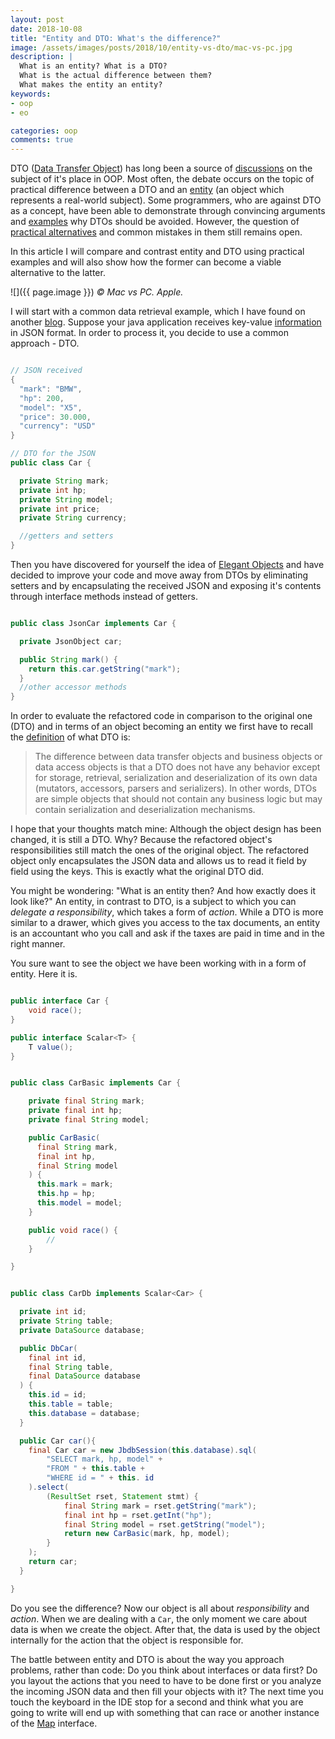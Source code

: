 ```yaml
---
layout: post
date: 2018-10-08
title: "Entity and DTO: What's the difference?"
image: /assets/images/posts/2018/10/entity-vs-dto/mac-vs-pc.jpg
description: |
  What is an entity? What is a DTO?
  What is the actual difference between them?
  What makes the entity an entity?
keywords:
- oop
- eo

categories: oop
comments: true
---
```


DTO ([Data Transfer Object]) has long been a source of [discussions] on the subject of it's place
in OOP. Most often, the debate occurs on the topic of practical difference between a DTO and an
[entity] (an object which represents a real-world subject). Some programmers, who are against DTO
as a concept, have been able to demonstrate through convincing arguments and [examples] why DTOs
should be avoided. However, the question of [practical alternatives] and common mistakes in them
still remains open.

<!--more-->

In this article I will compare and contrast entity and DTO using practical examples and will also
show how the former can become a viable alternative to the latter.

![]({{ page.image }})
*© Mac vs PC. Apple.*

I will start with a common data retrieval example, which I have found on another [blog].
Suppose your java application receives key-value [information] in JSON format. In order to
process it, you decide to use a common approach - DTO.


```java

// JSON received
{
  "mark": "BMW",
  "hp": 200,
  "model": "X5",
  "price": 30.000,
  "currency": "USD"
}

// DTO for the JSON
public class Car {

  private String mark;
  private int hp;
  private String model;
  private int price;
  private String currency;

  //getters and setters
}

```

Then you have discovered for yourself the idea of [Elegant Objects] and have decided to
improve your code and move away from DTOs by eliminating setters and by encapsulating the received
JSON and exposing it's contents through interface methods instead of getters.

```java

public class JsonCar implements Car {

  private JsonObject car;

  public String mark() {
    return this.car.getString("mark");
  }
  //other accessor methods
}

```

In order to evaluate the refactored code in comparison to the original one (DTO) and in terms of
an object becoming an entity we first have to recall the [definition] of what DTO is:

> The difference between data transfer objects and business objects or data access objects is that
> a DTO does not have any behavior except for storage, retrieval, serialization and deserialization
> of its own data (mutators, accessors, parsers and serializers).
> In other words, DTOs are simple objects that should not contain any business logic but may contain
> serialization and deserialization mechanisms.

I hope that your thoughts match mine: Although the object design has been changed, it is still a DTO.
Why? Because the refactored object's responsibilities still match the ones of the original object.
The refactored object only encapsulates the JSON data and allows us to read it field by field
using the keys. This is exactly what the original DTO did.

You might be wondering: "What is an entity then? And how exactly does it look like?"
An entity, in contrast to DTO, is a subject to which you can *delegate a responsibility*,
which takes a form of *action*. While a DTO is more similar to a drawer, which gives you
access to the tax documents, an entity is an accountant who you call and ask if the taxes are paid
in time and in the right manner.

You sure want to see the object we have been working with in a form of entity. Here it is.

```java

public interface Car {
    void race();
}

public interface Scalar<T> {
    T value();
}

```

```java

public class CarBasic implements Car {

    private final String mark;
    private final int hp;
    private final String model;

    public CarBasic(
      final String mark,
      final int hp,
      final String model
    ) {
      this.mark = mark;
      this.hp = hp;
      this.model = model;
    }

    public void race() {
        //
    }

}

```


```java

public class CarDb implements Scalar<Car> {

  private int id;
  private String table;
  private DataSource database;

  public DbCar(
    final int id,
    final String table,
    final DataSource database
  ) {
    this.id = id;
    this.table = table;
    this.database = database;
  }

  public Car car(){
    final Car car = new JbdbSession(this.database).sql(
        "SELECT mark, hp, model" +
        "FROM " + this.table +
        "WHERE id = " + this. id
    ).select(
        (ResultSet rset, Statement stmt) {
            final String mark = rset.getString("mark");
            final int hp = rset.getInt("hp");
            final String model = rset.getString("model");
            return new CarBasic(mark, hp, model);
        }
    );
    return car;
  }

}

```

Do you see the difference? Now our object is all about *responsibility* and *action*.
When we are dealing with a `Car`, the only moment we care about data is when we create
the object. After that, the data is used by the object internally for the action
that the object is responsible for.

The battle between entity and DTO is about the way you approach problems, rather
than code: Do you think about interfaces or data first? Do you layout the actions that
you need to have to be done first or you analyze the incoming JSON data and then fill
your objects with it? The next time you touch the keyboard in the IDE stop for a second
and think what you are going to write will end up with something that can race or another
instance of the [Map] interface.


[information]:              https://www.driver733.com/2018/10/11/information-vs-data.html
[Data Transfer Object]:     https://martinfowler.com/eaaCatalog/dataTransferObject.html
[discussions]:              https://www.yegor256.com/2016/07/06/data-transfer-object.html
[entity]:                   https://www.yegor256.com/2016/07/14/who-is-object.html
[examples]:                 https://www.yegor256.com/2014/12/01/orm-offensive-anti-pattern.html
[practical alternatives]:   https://www.driver733.com/2018/07/27/props-file.html
[blog]:                     https://www.amihaiemil.com/2017/09/01/data-should-be-animated-not-represented.html
[Elegant Objects]:          https://www.elegantobjects.org
[definition]:               https://en.wikipedia.org/wiki/Data_transfer_object
[Map]:                      https://docs.oracle.com/javase/8/docs/api/java/util/Map.html
